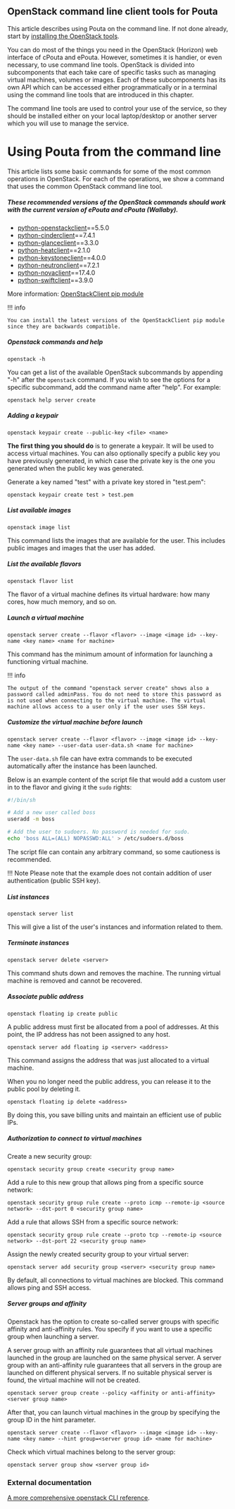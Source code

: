## OpenStack command line client tools for Pouta

This article describes using Pouta on the command line. If not done
already, start by [installing the OpenStack tools](install-client.md).

You can do most of the things you need in the OpenStack (Horizon)
web interface of cPouta and ePouta. However, sometimes it is handier,
or even necessary, to use command line tools. OpenStack is divided into
subcomponents that each take care of specific tasks such as managing
virtual machines, volumes or images. Each of these subcomponents has
its own API which can be accessed either programmatically or in a
terminal using the command line tools that are introduced in this
chapter.

The command line tools are used to control your use of the service, so
they should be installed either on your local laptop/desktop or
another server which you will use to manage the service.

# Using Pouta from the command line

This article lists some basic commands for some of the most common
operations in OpenStack. For each of the operations, we show a command
that uses the common OpenStack command line tool.

##### These recommended versions of the OpenStack commands should work with the current version of ePouta and cPouta (Wallaby).

- [python-openstackclient](https://docs.openstack.org/releasenotes/python-openstackclient/)==5.5.0
- [python-cinderclient](https://docs.openstack.org/releasenotes/python-cinderclient/)==7.4.1
- [python-glanceclient](https://docs.openstack.org/releasenotes/python-glanceclient/)==3.3.0
- [python-heatclient](https://docs.openstack.org/releasenotes/python-heatclient/)==2.1.0
- [python-keystoneclient](https://docs.openstack.org/releasenotes/python-keystoneclient/)==4.0.0
- [python-neutronclient](https://docs.openstack.org/releasenotes/python-neutronclient/)==7.2.1
- [python-novaclient](https://docs.openstack.org/releasenotes/python-novaclient/)==17.4.0
- [python-swiftclient](https://docs.openstack.org/releasenotes/python-swiftclient/)==3.9.0

More information: [OpenStackClient pip module](https://pypi.org/project/python-openstackclient/)  

!!! info

    You can install the latest versions of the OpenStackClient pip module since they are backwards compatible.

##### Openstack commands and help

    openstack -h

You can get a list of the available OpenStack subcommands by appending "-h"
after the `openstack` command. If you wish to see the options for a specific
subcommand, add the command name after "help". For example:

    openstack help server create

##### Adding a keypair

    openstack keypair create --public-key <file> <name>

**The first thing you should do** is to
generate a keypair. It will be used to access virtual machines. You
can also optionally specify a public key you have previously generated,
in which case the private key is the one you generated when the
public key was generated.

Generate a key named "test" with a private key stored in "test.pem":

    openstack keypair create test > test.pem

##### List available images

    openstack image list

This command lists the images that are available for the user. This
includes public images and images that the user has added.

##### List the available flavors

    openstack flavor list

The flavor of a virtual machine defines its virtual hardware: how many
cores, how much memory, and so on.

##### Launch a virtual machine

    openstack server create --flavor <flavor> --image <image id> --key-name <key name> <name for machine>

This command has the minimum amount of information for launching a
functioning virtual machine.

!!! info

    The output of the command "openstack server create" shows also a 
    password called adminPass. You do not need to store this password as
    is not used when connecting to the virtual machine. The virtual 
    machine allows access to a user only if the user uses SSH keys.

##### Customize the virtual machine before launch

    openstack server create --flavor <flavor> --image <image id> --key-name <key name> --user-data user-data.sh <name for machine>

The `user-data.sh` file can have extra commands to be executed automatically after the instance has been launched.

Below is an example content of the script file that would add a custom user in to the flavor and giving it the `sudo` rights:

``` bash
#!/bin/sh

# Add a new user called boss
useradd -m boss

# Add the user to sudoers. No password is needed for sudo.
echo 'boss ALL=(ALL) NOPASSWD:ALL' > /etc/sudoers.d/boss
```

The script file can contain any arbitrary command, so some cautioness is recommended.

!!! Note
    Please note that the example does not contain addition of user authentication (public SSH key).

##### List instances

    openstack server list

This will give a list of the user's instances and information related
to them.

##### Terminate instances

    openstack server delete <server>

This command shuts down and removes the machine. The running virtual
machine is removed and cannot be recovered.

##### Associate public address

    openstack floating ip create public

A public address must first be allocated from a pool of addresses. At
this point, the IP address has not been assigned to any host.

    openstack server add floating ip <server> <address>

This command assigns the address that was just allocated to a virtual
machine.

When you no longer need the public address, you can release it to the
public pool by deleting it.

    openstack floating ip delete <address>

By doing this, you save billing units and maintain an efficient use of
public IPs. 

##### Authorization to connect to virtual machines

Create a new security group:

    openstack security group create <security group name>

Add a rule to this new group that allows ping from a specific
source network:

    openstack security group rule create --proto icmp --remote-ip <source network> --dst-port 0 <security group name>

Add a rule that allows SSH from a specific source network:

    openstack security group rule create --proto tcp --remote-ip <source network> --dst-port 22 <security group name>

Assign the newly created security group to your virtual server:

    openstack server add security group <server> <security group name>

By default, all connections to virtual machines are blocked. This command
allows ping and SSH access.

##### Server groups and affinity

Openstack has the option to create so-called server groups with
specific affinity and anti-affinity rules. You specify if you want to
use a specific group when launching a server.

A server group with an affinity rule guarantees that all virtual
machines launched in the group are launched on the same physical
server. A server group with an anti-affinity rule guarantees that all
servers in the group are launched on different physical servers. If no
suitable physical server is found, the virtual machine will not be
created.

    openstack server group create --policy <affinity or anti-affinity> <server group name>

After that, you can launch virtual machines in the group by
specifying the group ID in the hint parameter.

    openstack server create --flavor <flavor> --image <image id> --key-name <key name> --hint group=<server group id> <name for machine>

Check which virtual machines belong to the server group:

    openstack server group show <server group id>

### External documentation

[A more comprehensive openstack CLI reference](https://docs.openstack.org/python-openstackclient/latest/).
